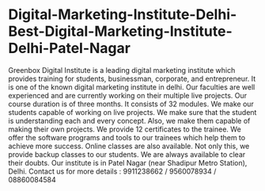 # Digital-Marketing-Institute-Delhi-Best-Digital-Marketing-Institute-Delhi-Patel-Nagar
Greenbox Digital Institute is a leading digital marketing institute which provides training for students, businessman, corporate, and entrepreneur. It is one of the known digital marketing institute in delhi.  Our faculties are well experienced and are currently working on their multiple live projects.  Our course duration is of three months. It consists of 32 modules. We make our students capable of working on live projects. We make sure that the student is understanding each and every concept. Also, we make them capable of making their own projects. We provide 12 certificates to the trainee. We offer the software programs and tools to our trainees which help them to achieve more success.  Online classes are also available.  Not only this, we provide backup classes to our students. We are always available to clear their doubts. Our institute is in Patel Nagar (near Shadipur Metro Station), Delhi. Contact us for more details : 9911238662 / 9560078934 / 08860084584
